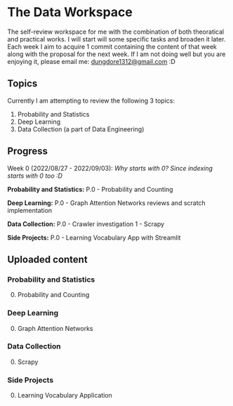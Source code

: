# The Data Workspace

The self-review workspace for me with the combination of both theoratical and practical works. I will start will some specific tasks and broaden it later. Each week I aim to acquire 1 commit containing the content of that week along with the proposal for the next week. If I am not doing well but you are enjoying it, please email me: dungdore1312@gmail.com :D

## Topics

Currently I am attempting to review the following 3 topics:
1. Probability and Statistics
2. Deep Learning
3. Data Collection (a part of Data Engineering)

## Progress

Week 0 (2022/08/27 - 2022/09/03):
*Why starts with 0? Since indexing starts with 0 too :D*

**Probability and Statistics:** P.0 - Probability and Counting

**Deep Learning:** P.0 - Graph Attention Networks reviews and scratch implementation

**Data Collection:** P.0 - Crawler investigation 1 - Scrapy

**Side Projects:** P.0 - Learning Vocabulary App with Streamlit

## Uploaded content

### Probability and Statistics

0. Probability and Counting

### Deep Learning

0. Graph Attention Networks

### Data Collection

0. Scrapy

### Side Projects

0. Learning Vocabulary Application